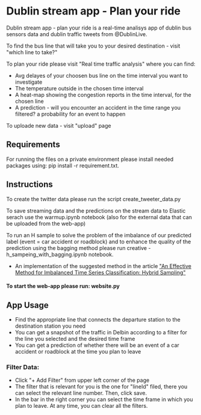 # Dublin stream app - Plan your ride
Dublin stream app - plan your ride is a real-time analisys app of dublin bus sensors data and dublin traffic tweets from @DublinLive.

To find the bus line that will take you to your desired destination - visit "which line to take?"

To plan your ride please visit "Real time traffic analysis" where you can find:
 - Avg delayes of your choosen bus line on the time interval you want to investigate 
 - The temperature outside in the chosen time interval
 - A heat-map showing the congestion reports in the time interval, for the chosen line
 - A prediction - will you encounter an accident in the time range you filtered? a probability for an event to happen

To uploade new data - visit "upload" page


## Requirements

For running the files on a private environment please install needed packages using: pip install -r requirement.txt.

## Instructions
To create the twitter data please run the script create_tweeter_data.py 

To save streaming data and the predictions on the stream data to Elastic serach use the warmup.ipynb notebook (also for the external data that can be uploaded from the web-app)

To run an H sample to solve the problem of the imbalance of our predicted label (event = car accident or roadblock) and to enhance the quality of the prediction using the bagging method please run creative - h_sampeing_with_bagging.ipynb notebook.
- An implementation of the suggested method in the article ["An Effective Method for Imbalanced Time Series Classification: Hybrid Sampling"](https://www.researchgate.net/publication/256838360_An_Effective_Method_for_Imbalanced_Time_Series_Classification_Hybrid_Sampling)
  
#### To start the web-app please run: website.py

## App Usage
 - Find the appropriate line that connects the departure station to the destination station you need
 - You can get a snapshot of the traffic in Delbin according to a filter for the line you selected and the desired time frame
 - You can get a prediction of whether there will be an event of a car accident or roadblock at the time you plan to leave
 
### Filter Data:
 - Click "+ Add Filter" from upper left corner of the page
 - The filter that is relevant for you is the one for "lineId" filed, there you can select the relevant line number. Then, click save. 
 - In the bar in the right corner you can select the time frame in which you plan to leave.
At any time, you can clear all the filters. 

